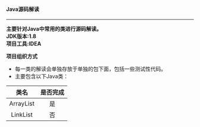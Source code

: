 #### Java源码解读

---
**主要针对Java中常用的类进行源码解读。**  
**JDK版本:1.8**  
**项目工具:IDEA**

**项目组织方式**
- 每一类的解读会单独存放于单独的包下面，包括一些测试性代码。
- 主要包含以下Java类：  

|类名|是否完成|
|:---:|:---:|
|ArrayList|是|
|LinkList|否|

